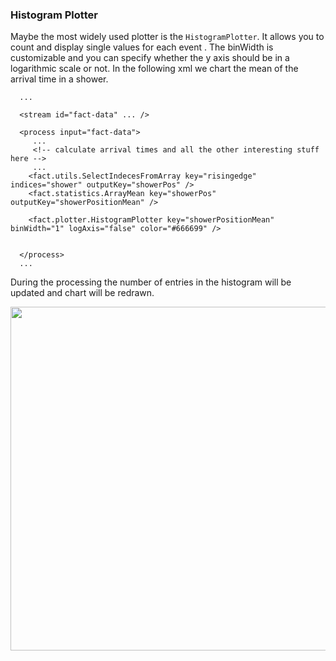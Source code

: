 ### Histogram Plotter

Maybe the most widely used plotter is the `HistogramPlotter`. It allows you to count and display single values for each event
. The binWidth is customizable and you can specify whether the y axis should be in a logarithmic scale or not. In the following xml we chart the mean of the arrival time in a shower.


      ...
      
      <stream id="fact-data" ... />
      
      <process input="fact-data">
         ...
         <!-- calculate arrival times and all the other interesting stuff here -->
         ...
        <fact.utils.SelectIndecesFromArray key="risingedge" indices="shower" outputKey="showerPos" />
		<fact.statistics.ArrayMean key="showerPos" outputKey="showerPositionMean" />
		
		<fact.plotter.HistogramPlotter key="showerPositionMean" binWidth="1" logAxis="false" color="#666699" />


      </process> 
      ...


During the processing the number of entries in the histogram will be updated and chart will be redrawn. 


<div style="text-align: center;">
   <img src="../images/histogram_plot.png" style="width:550px;" />
</div>